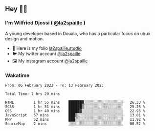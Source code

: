 ## Hey 👋🏾
### I'm Wilfried Djossi ( <a href="https://twitter.com/la2spaille/" target="_blank">@la2spaille</a> )
A young developer based in Douala, who has a particular focus on ui/ux design and motion.

- 🎨 Here is my folio [la2spaille.studio](https://la2spaille.studio/)
- 🐦 My twitter account [@la2spaille](https://twitter.com/la2spaille/)
- 🖼 My instagram account [@la2spaille](https://www.instagram.com/la2spaille/)

### Wakatime
<!--START_SECTION:waka-->

```text
From: 06 February 2023 - To: 13 February 2023

Total Time: 7 hrs 20 mins

HTML         1 hr 55 mins    ██████▓░░░░░░░░░░░░░░░░░░   26.33 %
SCSS         1 hr 51 mins    ██████▒░░░░░░░░░░░░░░░░░░   25.28 %
CSS          1 hr 40 mins    █████▓░░░░░░░░░░░░░░░░░░░   22.95 %
JavaScript   57 mins         ███▒░░░░░░░░░░░░░░░░░░░░░   13.01 %
PHP          52 mins         ███░░░░░░░░░░░░░░░░░░░░░░   11.92 %
SourceMap    2 mins          ░░░░░░░░░░░░░░░░░░░░░░░░░   00.52 %
```

<!--END_SECTION:waka-->
<!--
**la2spaille/la2spaille** is a ✨ _special_ ✨ repository because its `README.md` (this file) appears on your GitHub profile.

Here are some ideas to get you started:

- 🔭 I’m currently working on ...
- 🌱 I’m currently learning ...
- 👯 I’m looking to collaborate on ...
- 🤔 I’m looking for help with ...
- 💬 Ask me about ...
- 📫 How to reach me: ...
- 😄 Pronouns: ...
- ⚡ Fun fact: ...
-->
